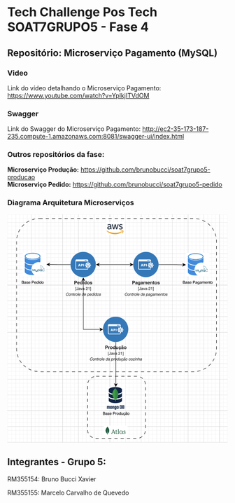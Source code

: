 # Tech Challenge Pos Tech SOAT7GRUPO5 - Fase 4

## Repositório: Microserviço Pagamento (MySQL)

### Video

Link do vídeo detalhando o Microserviço Pagamento: https://www.youtube.com/watch?v=YplkjITVdOM

### Swagger
Link do Swagger do Microserviço Pagamento: http://ec2-35-173-187-235.compute-1.amazonaws.com:8081/swagger-ui/index.html


### Outros repositórios da fase:
<b>Microserviço Produção:</b> https://github.com/brunobucci/soat7grupo5-producao<br>
<b>Microserviço Pedido:</b> https://github.com/brunobucci/soat7grupo5-pedido<br>


### Diagrama Arquitetura Microserviços
![Diagrama Microserviços](https://github.com/brunobucci/soat7grupo5-app/blob/6eabe52ca5186a3b11219893b0fb98ab81517bd9/documentacao/arquitetura.png)


## Integrantes - Grupo 5:

RM355154: Bruno Bucci Xavier

RM355155: Marcelo Carvalho de Quevedo
